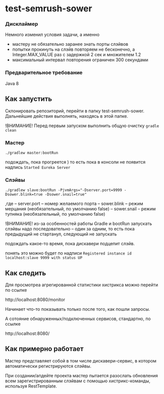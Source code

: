 # test-semrush-sower

### Дисклаймер
Немного изменил условия задачи, а именно
 - мастеру не обязательно заранее знать порты слэйвов
 - попытки прокинуть на слэйв повторяем не бесконечно, а Integer.MAX_VALUE раз с задержкой 2 сек и множителем 1.2
 - максимальный интервал повторения ограничен 300 секундами
 
### Предварительное требование
Java 8

## Как запустить

Склонировать репозиторий, перейти в папку test-semrush-sower.
Дальнейшие действия выполнять, находясь в этой папке.

!ВНИМАНИЕ! Перед первым запуском выполнить общую очистку
`gradle clean`

### Мастер

`./gradlew master:bootRun`

подождать, пока прогреется )
то есть пока в консоли не появится надпись `Started Eureka Server`

### Слэйвы
`./gradlew slave:bootRun -PjvmArgs="-Dserver.port=9999 -Dsower.blink=true -Dsower.snail=true"`

,где
 – server.port – номер желаемого порта
 – sower.blink – режим мерцания (необязательный, по умолчанию false)
 – sower.snail – режим тупняка (необязательный, по умолчанию false)

!ВНИМАНИЕ! из-за особенностей работы Gradle и bootRun запускать слэйвы надо последовательно – один за одним,
то есть пока предыдущий не стартанул, следующий не запускать

подождать какое-то время, пока дискавери подцепит слэйв.

понять это можно будет по надписи `Registered instance id localhost:slave 9999 with status UP`

## Как следить
Для просмотреа агрегированной статистики хистрикса можно перейти по ссылке

http://localhost:8080/monitor

Начинает что-то показывать только после того, как пошли запросы.

А сотояние обнаруженных/подключенных сервисов, стандартно, по ссылке

http://localhost:8080/

## Как примерно работает
Мастер представляет собой в том числе дискавери-сервис, в котором автоматически регистрируются слэйвы.

При создании/апдейте проекта мастер пытается разослать обновления всем зарегистрированным слэйвам с помощью хистрикс-команды, используя RestTemplate.
